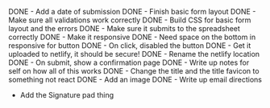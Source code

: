 DONE - Add a date of submission
DONE - Finish basic form layout
DONE - Make sure all validations work correctly
DONE - Build CSS for basic form layout and the errors
DONE - Make sure it submits to the spreadsheet correctly
DONE - Make it responsive
DONE - Need space on the bottom in responsive for button
DONE - On click, disabled the button
DONE - Get it uploaded to netlify, it should be secure!
DONE - Rename the netlify location
DONE - On submit, show a confirmation page
DONE - Write up notes for self on how all of this works
DONE - Change the title and the title favicon to something not react
DONE - Add an image
DONE - Write up email directions

- Add the Signature pad thing
